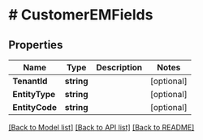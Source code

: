 # # CustomerEMFields


## Properties 


Name | Type | Description | Notes
------------ | ------------- | ------------- | -------------
**TenantId**| **string** |   | [optional]
**EntityType**| **string** |   | [optional]
**EntityCode**| **string** |   | [optional]


[[Back to Model list]](../../README.md#models) [[Back to API list]](../../README.md#endpoints) [[Back to README]](../../README.md)

